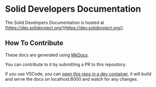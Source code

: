 # Solid Developers Documentation

The Solid Developers Documentation is hosted at [https://dev.solidproject.org/](https://dev.solidproject.org/).

## How To Contribute

These docs are generated using [MkDocs](https://www.mkdocs.org/).

You can contribute to it by submitting a PR to this repository.

If you use VSCode, you can [open this repo in a dev container](https://code.visualstudio.com/docs/devcontainers/containers#_quick-start-open-an-existing-folder-in-a-container), it will build and serve the docs on localhost:8000 and watch for any changes.
